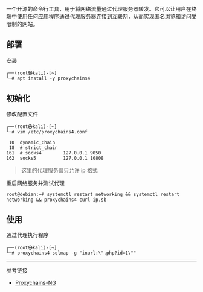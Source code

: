 一个开源的命令行工具，用于将网络流量通过代理服务器转发。它可以让用户在终端中使用任何应用程序通过代理服务器连接到互联网，从而实现匿名浏览和访问受限制的网站。

## 部署

安装

```shell
┌──(root㉿kali)-[~]
└─# apt install -y proxychains4
```

## 初始化

修改配置文件

```shell
┌──(root㉿kali)-[~]
└─# vim /etc/proxychains4.conf
```

```
 10  dynamic_chain
 18  # strict_chain
161  # socks4        127.0.0.1 9050
162  socks5          127.0.0.1 10808
```

> 这里的代理服务器只允许 ip 格式

重启网络服务并测试代理

```shell
root@debian:~# systemctl restart networking && systemctl restart networking && proxychains4 curl ip.sb
```

## 使用

通过代理执行程序

```shell
┌──(root㉿kali)-[~]
└─# proxychains4 sqlmap -g "inurl:\".php?id=1\""
```

---

参考链接

- [Proxychains-NG](https://github.com/rofl0r/proxychains-ng)
